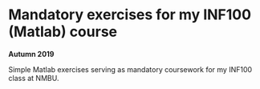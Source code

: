 # Mandatory exercises for my INF100 (Matlab) course
**Autumn 2019**

Simple Matlab exercises serving as mandatory coursework for my INF100 
class at NMBU.
